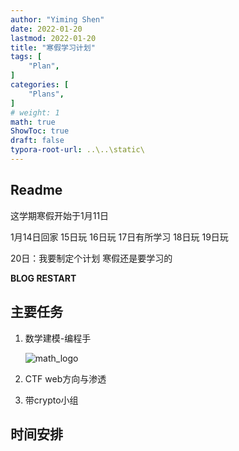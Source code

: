 ```yaml
---
author: "Yiming Shen"
date: 2022-01-20
lastmod: 2022-01-20
title: "寒假学习计划"
tags: [
    "Plan",
]
categories: [
    "Plans", 
]
# weight: 1
math: true
ShowToc: true
draft: false
typora-root-url: ..\..\static\
---
```


## Readme

这学期寒假开始于1月11日

1月14日回家 15日玩 16日玩 17日有所学习 18日玩 19日玩

20日：我要制定个计划 寒假还是要学习的

**BLOG RESTART**

## 主要任务

1. 数学建模-编程手

   ![math_logo](/C:/Users/Seuil/Nutstore/1/HNULatex/math_logo.jpg)

2. CTF web方向与渗透

3. 带crypto小组

## 时间安排

